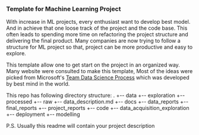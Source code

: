 ### Template for Machine Learning Project

With increase in ML projects, every enthusiast want to develop best model. And in achieve that one loose track of the project and the code base. This often leads to spending more time on refactoring the project structure and delivering the final product. Many companies are now trying to follow a structure for ML project so that, project can be more productive and easy to explore. 

This template allow one to get start on the project in an organized way. Many website were consulted to make this template, Most of the ideas were picked from Microsoft's [Team Data Science Process](https://docs.microsoft.com/en-us/azure/machine-learning/team-data-science-process/overview) which was developed by best mind in the world.

This repo has following directory structure:
.
+-- data
    +-- exploration
    +-- processed
    +-- raw
    +-- data_description.md
+-- docs
    +-- data_reports
    +-- final_reports
    +-- project_reports
+-- code
    +-- data_acquisition_exploration
    +-- deployment
    +-- modelling

P.S. Usually this readme will contain your project description
